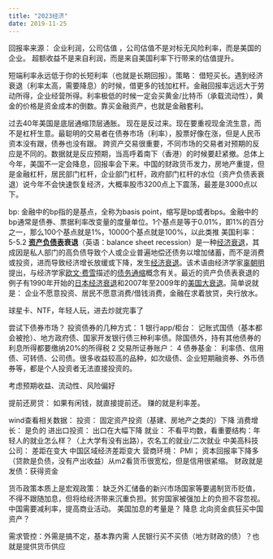 ```yaml
---
title: "2023经济"
date: 2019-11-25
---
```

回报率来源： 企业利润，公司估值  ，公司估值不是对标无风险利率，而是美国的企业。 超额收益不是来自利润，而是来自美国利率下行带来的估值提升。

短端利率永远低于你的长短利率（也就是长期回报）。策略： 借短买长。遇到经济衰退（利率太高，需要降息）的时候，借更多的钱加杠杆。金融回报率远远大于劳动所得，企业经营所得。利率极低的时候一定会买黄金/比特币（承载流动性），黄金的价格是资金成本的倒数。靠买金融资产，也就是金融套利。

过去40年美国是底层通缩顶层通胀。 现在是反过来。现在要重视现金流生意，而不是杠杆生意。最聪明的交易者在债券市场（利率），股票好像在涨，但是人民币资本没有跟，债券也没有跟。 跨资产交易很重要，不同市场的交易者对预期的反应是不同的。数据就是反应预期，当高呼着南下（香港）的时候要赶紧撤。总体上今年，美国不一定会降息，回报率会下来。中国的财政货币发力，房地产重提，但是金融杠杆，居民部门杠杆，企业部门杠杆，政府部门杠杆的水位（资产负债表衰退）说今年不会快速恢复经济，大概率股市3200点上下震荡，最差是3000点以下。

bp: 金融中的bp指的是基点，全称为basis point，缩写是bp或者bps。金融中的bp通常是债券、票据利率改变量的度量单位。1个基点是等于0.01%，即1%的百分之一，那么100个基点就是1%，10000个基点就是100%，以此类推
美国利率： 5-5.2
**[资产负债表](https://zh.wikipedia.org/wiki/%E8%B3%87%E7%94%A2%E8%B2%A0%E5%82%B5%E8%A1%A8 "资产负债表")衰退**（英语：balance sheet recession）是一种[经济衰退](https://zh.wikipedia.org/wiki/%E7%BB%8F%E6%B5%8E%E8%A1%B0%E9%80%80 "经济衰退")，其成因是私人部门的高负债导致个人或企业普遍地偿还债务以增加储蓄，而不是消费或投资，进而导致经济增长放缓或下降，发生[经济衰退](https://zh.wikipedia.org/wiki/%E7%BB%8F%E6%B5%8E%E8%A1%B0%E9%80%80 "经济衰退")。该术语由经济学家[辜朝明](https://zh.wikipedia.org/wiki/%E8%BE%9C%E6%9C%9D%E6%98%8E "辜朝明")提出，与经济学家[欧文·费雪](https://zh.wikipedia.org/wiki/%E6%AC%A7%E6%96%87%C2%B7%E8%B4%B9%E9%9B%AA "欧文·费雪")描述的[债务通缩](https://zh.wikipedia.org/wiki/%E5%80%BA%E5%8A%A1%E9%80%9A%E7%BC%A9 "债务通缩")概念有关。最近的资产负债表衰退的例子有1990年开始的[日本经济衰退](https://zh.wikipedia.org/wiki/%E5%A4%B1%E5%8E%BB%E7%9A%84%E5%8D%81%E5%B9%B4 "失去的十年")和2007年至2009年的[美国大衰退](https://zh.wikipedia.org/wiki/%E6%AC%A1%E8%B2%B8%E5%8D%B1%E6%A9%9F "次贷危机")。简单说就是： 企业不愿意投资、居民不愿意消费/借钱消费，金融在求着放贷，央行放水。


球星卡、NTF，年轻人玩，进去炒就完事了

尝试下债券市场？
投资债券的几种方式： 
1 银行app/柜台： 记账式国债（基本都会被抢）、地方政府债、国家开发银行债三种利率债。除国债外，持有其他债券的利息所得都要缴纳20%的所得税
2 交易所证券账户： 
4 债券基金： 利率债、信用债、可转债、公司债。很多收益较高的品种，如次级债、企业短期融资券、外币债券等，都是个人投资者无法直接投资的。

考虑预期收益、流动性、风险偏好

提前还房贷： 
如果有闲钱，就直接提前还。 赚的就是利率差。 


wind查看相关数据： 
投资： 固定资产投资（基建、房地产之类的）下降
消费增长： 是负的
进出口投资： 出口在大幅下降
就业： 不看平均数，看重要结构：年轻人的就业怎么样？（上大学有没有出路），农名工的就业/二次就业
中美高科技公司： 差距在变大
中国区域经济差距变大
营商环境： PMI； 资本回报率下降多（贷款是负债，没有产出收益）从m2看货币很宽松，但是信用很紧缩。
财政就是发债：获得资金

货币政策本质上是宏观政策： 
缺乏外汇储备的新兴市场国家等要遏制货币贬值，不得不跟随加息，但将给经济带来沉重负担。贫穷国家被强加上的负担不容忽视。中国需要减利率，提高商业活动。
美国加息的考量是？
降息 北向资金疯狂买中国资产？

需求管控：外需是搞不定，基本靠内需
人民银行买不买债（地方财政的债）？也就是提供货币供应